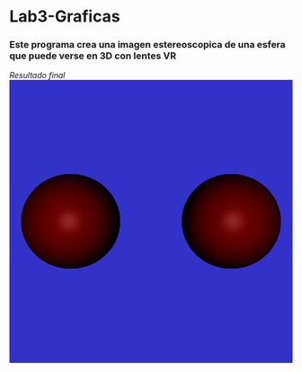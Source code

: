 # Lab3-Graficas
### Este programa crea una imagen estereoscopica de una esfera que puede verse en 3D con lentes VR

_Resultado final_
![alt text](https://github.com/CamilaGO/Lab3-Graficas/blob/master/out.bmp?raw=true)

